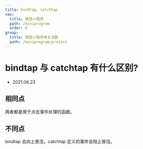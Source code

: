 ```yaml
---
title: bindtap、catchtap
nav:
  title: 微信小程序
  path: /miniprogram
  order: 0
group:
  title: 微信小程序相关试题
  path: /miniprogram/project
---
```


# bindtap 与 catchtap 有什么区别?

- 2021.06.23

## 相同点

两者都是用于点击事件处理的函数。

## 不同点

bindtap 会向上冒泡，catchtap 定义的事件会阻止冒泡。
